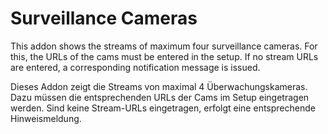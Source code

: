 <h1>Surveillance Cameras</h1>

This addon shows the streams of maximum four surveillance cameras. For this, the URLs of the cams must be entered in the setup. If no stream URLs are entered, a corresponding notification message is issued. 

Dieses Addon zeigt die Streams von maximal 4 Überwachungskameras. Dazu müssen die entsprechenden URLs der Cams im Setup eingetragen werden. Sind keine Stream-URLs eingetragen, erfolgt eine entsprechende Hinweismeldung.